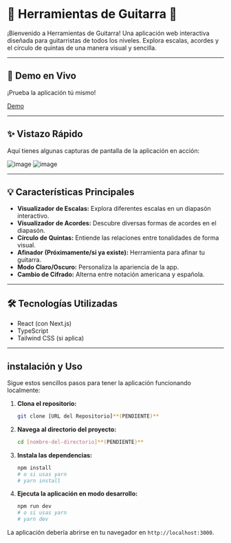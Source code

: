 # 🎸 Herramientas de Guitarra 🤘

¡Bienvenido a Herramientas de Guitarra! Una aplicación web interactiva diseñada para guitarristas de todos los niveles. Explora escalas, acordes y el círculo de quintas de una manera visual y sencilla.

---

## 🚀 Demo en Vivo

¡Prueba la aplicación tú mismo!

[Demo](https://guitar-app-git.vercel.app/)

---

## ✨ Vistazo Rápido

Aquí tienes algunas capturas de pantalla de la aplicación en acción:

![image](https://github.com/user-attachments/assets/0f95d483-3ffa-4877-9e48-2762080f6853)
![image](https://github.com/user-attachments/assets/cd054b1c-7ce3-4ed0-92d8-8ee80ddf255f)

---

## 💡 Características Principales

- **Visualizador de Escalas:** Explora diferentes escalas en un diapasón interactivo.
- **Visualizador de Acordes:** Descubre diversas formas de acordes en el diapasón.
- **Círculo de Quintas:** Entiende las relaciones entre tonalidades de forma visual.
- **Afinador (Próximamente/si ya existe):** Herramienta para afinar tu guitarra.
- **Modo Claro/Oscuro:** Personaliza la apariencia de la app.
- **Cambio de Cifrado:** Alterna entre notación americana y española.

---

## 🛠️ Tecnologías Utilizadas

- React (con Next.js)
- TypeScript
- Tailwind CSS (si aplica)

---

## instalación y Uso

Sigue estos sencillos pasos para tener la aplicación funcionando localmente:

1.  **Clona el repositorio:**

    ```bash
    git clone [URL del Repositorio]**(PENDIENTE)**
    ```

2.  **Navega al directorio del proyecto:**

    ```bash
    cd [nombre-del-directorio]**(PENDIENTE)**
    ```

3.  **Instala las dependencias:**

    ```bash
    npm install
    # o si usas yarn
    # yarn install
    ```

4.  **Ejecuta la aplicación en modo desarrollo:**

    ```bash
    npm run dev
    # o si usas yarn
    # yarn dev
    ```

La aplicación debería abrirse en tu navegador en `http://localhost:3000`.



